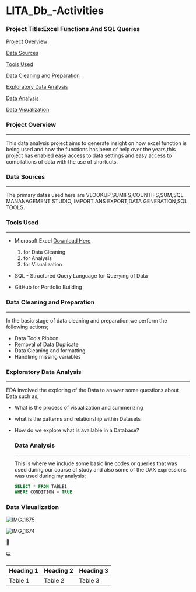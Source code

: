 # LITA_Db_-Activities

### Project Title:Excel Functions And SQL Queries

[Project Overview](#project-overview)

[Data Sources](#data-sources) 

[Tools Used](#tools-used) 

[Data Cleaning and Preparation](#data-cleaning)

[Exploratory Data Analysis](#exploratory-data-analysis)

[Data Analysis](#data-analysis)

[Data Visualization](#data-visualization) 

### Project Overview
---
This data analysis project aims to generate insight on how excel function is being used and how the functions has been of
help over the years,this project has enabled easy access to data settings and easy access to compilations of data with 
the use of shortcuts.

### Data Sources
---
The primary datas used here are VLOOKUP,SUMIFS,COUNTIFS,SUM,SQL MANANAGEMENT STUDIO,
IMPORT ANS EXPORT,DATA GENERATION,SQL TOOLS.

### Tools Used
---

- Microsoft Excel [Download Here](https://www.microsoft.com)
  1. for Data Cleaning
  2. for Analysis
  3. for Visualization
     
- SQL - Structured Query Language for Querying of Data
- GitHub for Portfolio Building

### Data Cleaning and Preparation
---
In the basic stage of data cleaning and preparation,we perform the following actions;
- Data Tools Ribbon
-  Removal of Data Duplicate
- Data Cleaning and formatting
- Handlimg missing variables

### Exploratory Data Analysis 
---
EDA involved the exploring of the Data to answer some questions about Data such as;
- What is the process of visualization and summerizing
- what is the patterns and relationship within Datasets
- How do we explore what is available in a Database?

  ### Data Analysis
  ---
  This is where we include some basic line codes or queries that was used during our course of study
  and also some of the DAX expressions was used during my analysis;

  ```SQL
  SELECT * FROM TABLE1
  WHERE CONDITION = TRUE
  ```

### Data Visualization 

![IMG_1675](https://github.com/user-attachments/assets/8d97952e-21ec-4aa6-8218-8f88226e4e43)

![IMG_1674](https://github.com/user-attachments/assets/4d349507-11d5-46c5-b7af-f24aef0c1cdb)

🥇

💻

|Heading 1|Heading 2|Heading 3|
|---------|---------|---------|
|Table 1|Table 2|Table 3|



